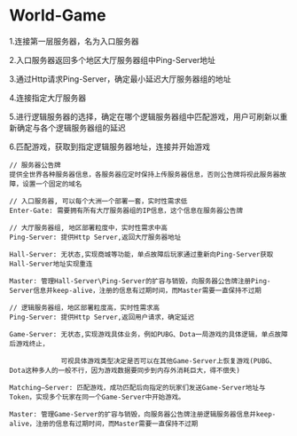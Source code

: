# World-Game
1.连接第一层服务器，名为入口服务器

2.入口服务器返回多个地区大厅服务器组中Ping-Server地址

3.通过Http请求Ping-Server，确定最小延迟大厅服务器组的地址

4.连接指定大厅服务器

5.进行逻辑服务器的选择，确定在哪个逻辑服务器组中匹配游戏，用户可刷新以重新确定与各个逻辑服务器组的延迟

6.匹配游戏，获取到指定逻辑服务器地址，连接并开始游戏

```
// 服务器公告牌
提供全世界各种服务器信息，各服务器应定时保持上传服务器信息，否则公告牌将视此服务器故障，设置一个固定的域名
```

```
// 入口服务器, 可以每个大洲一个部署一套，实时性需求低
Enter-Gate: 需要拥有所有大厅服务器组的IP信息，这个信息在服务器公告牌
```

```
// 大厅服务器组, 地区部署粒度中，实时性需求中高
Ping-Server: 提供Http Server,返回大厅服务器地址

Hall-Server: 无状态,实现商城等功能，单点故障后玩家通过重新向Ping-Server获取Hall-Server地址实现重连

Master: 管理Hall-Server\Ping-Server的扩容与销毁，向服务器公告牌注册Ping-Server信息并keep-alive，注册的信息有过期时间，而Master需要一直保持不过期
```

```
// 逻辑服务器组，地区部署粒度高，实时性需求高
Ping-Server: 提供Http Server,返回用户请求，确定延迟

Game-Server: 无状态,实现游戏具体业务，例如PUBG、Dota一局游戏的具体逻辑，单点故障后游戏终止，

             可视具体游戏类型决定是否可以在其他Game-Server上恢复游戏(PUBG、Dota这种多人的一般不行，因为游戏数据要同步到内存外消耗巨大，得不偿失)

Matching—Server: 匹配游戏，成功匹配后向指定的玩家们发送Game-Server地址与Token，实现多个玩家在同一个Game-Server中开始游戏。

Master: 管理Game-Server的扩容与销毁，向服务器公告牌注册逻辑服务器信息并keep-alive，注册的信息有过期时间，而Master需要一直保持不过期
```
